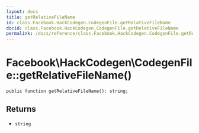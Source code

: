 ```yaml
---
layout: docs
title: getRelativeFileName
id: class.Facebook.HackCodegen.CodegenFile.getRelativeFileName
docid: class.Facebook.HackCodegen.CodegenFile.getRelativeFileName
permalink: /docs/reference/class.Facebook.HackCodegen.CodegenFile.getRelativeFileName/
---
```

# Facebook\\HackCodegen\\CodegenFile::getRelativeFileName()




``` Hack
public function getRelativeFileName(): string;
```




## Returns




+ ` string `
